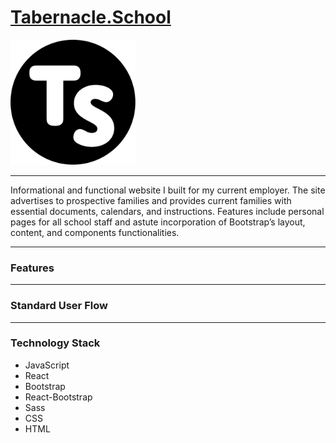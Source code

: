 # [**Tabernacle.School**](https://tabernacle.school)

<a href="https://tabernacle.school">
<img src="public/TS_LOGO_DARK.svg" style="height: 200px; width: 200px;">
</a>

---
Informational and functional website I built for my current employer. The site advertises to prospective families and provides current families with essential documents, calendars, and instructions. Features include personal pages for all school staff and astute incorporation of Bootstrap’s layout, content, and components functionalities. 

---
### **Features**

---
### **Standard User Flow**

---
### **Technology Stack**
- JavaScript
- React
- Bootstrap
- React-Bootstrap
- Sass
- CSS
- HTML